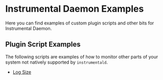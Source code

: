 # Instrumental Daemon Examples

Here you can find examples of custom plugin scripts and other bits for Instrumental Daemon.

## Plugin Script Examples

The following scripts are examples of how to monitor other parts of your system not natively supported by `instrumentald`.

* [Log Size](plugin_scripts/log_size.sh)
